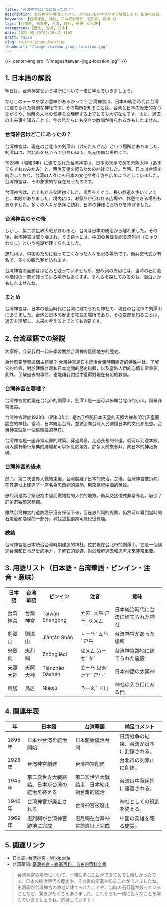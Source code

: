 ```yaml
---
title: "台湾神宮はどこにあったの？"
description: 台湾神宮の場所について、小学生にもわかりやすく解説します。創建の経緯、跡地の現在、歴史的背景を学びましょう。
keywords: [台湾神宮, 神社, 日本統治時代, 忠烈祠, 剣潭山]
tags: [台湾史, 日本史, 台湾, 神社, 歴史, 近代史]
categories: [歴史, 台湾, 日本]
date: 2025-05-19T02:18:42.119Z
draft: false
slug: taiwan-jingu-location
thumbnail: "/images/taiwan-jingu-location.jpg"
---
```


{{< center-img src="/images/taiwan-jingu-location.jpg" >}}

## 1. 日本語の解説

今日は、台湾神宮という場所について一緒に学んでいきましょう。

なぜこのテーマを学ぶ意味があるかって？ 台湾神宮は、日本の統治時代に台湾に建てられた特別な神社です。その場所を知ることは、台湾と日本の歴史的なつながりや、当時の人々の気持ちを理解する上でとても大切なんです。また、過去の出来事を知ることで、今の私たちにも役立つ教訓が得られるかもしれません。

### 台湾神宮はどこにあったの？

台湾神宮は、現在の台北市の剣潭山（けんたんざん）という場所にありました。剣潭山は、台北市を見下ろす小高い山で、風光明媚な場所です。

1928年（昭和3年）に建てられた台湾神宮は、日本の天皇である天照大神（あまてらすおおみかみ）と、明治天皇を祀るための神社でした。当時、日本は台湾を統治しており、台湾の人々にも日本の文化や考え方を広めようとしていました。台湾神宮は、その象徴的な存在だったのです。

台湾神宮は、とても立派な建物でした。鳥居をくぐり、長い参道を歩いていくと、本殿がありました。境内には、お祭りが行われる広場や、休憩できる場所もありました。多くの人々が参拝に訪れ、日本の神様にお祈りを捧げました。

### 台湾神宮のその後

しかし、第二次世界大戦が終わると、台湾は日本の統治から離れました。その後、台湾神宮は取り壊され、その跡地には、中国の英雄を祀る忠烈祠（ちゅうれつし）という施設が建てられました。

忠烈祠は、中国のために戦って亡くなった人々を祀る場所です。衛兵交代式が有名で、多くの観光客が訪れます。

台湾神宮の面影はほとんど残っていませんが、忠烈祠の周辺には、当時の石灯籠や階段の一部が残っている場所もあります。それらを探してみるのも、面白いかもしれませんね。

### まとめ

台湾神宮は、日本の統治時代に台湾に建てられた神社で、現在の台北市の剣潭山にありました。台湾と日本の歴史を物語る場所であり、その変遷を知ることは、過去を理解し、未来を考える上でとても重要です。

## 2. 台湾華語での解説

大家好，今天我們一起來學習關於台灣神宮這個地方的歷史。

為什麼要學習這個主題呢？ 台灣神宮是日本統治台灣時期建造的特殊神社。了解它的位置，對於理解台灣和日本之間的歷史聯繫，以及當時人們的心情非常重要。此外，了解過去的事件，也能讓我們從中獲得對現在有用的教訓。

### 台灣神宮在哪裡？

台灣神宮位於現在台北市的劍潭山。劍潭山是一座可以俯瞰台北市的小山，風景非常優美。

台灣神宮建於1928年（昭和3年），是為了祭祀日本天皇的天照大神和明治天皇而設立的神社。當時，日本統治台灣，並試圖向台灣人民傳播日本的文化和思想。台灣神宮就是一個象徵性的存在。

台灣神宮是一座非常宏偉的建築。穿過鳥居，走過長長的參道，就可以到達本殿。境內還有舉行祭典的廣場和可以休息的地方。許多人前來參拜，向日本的神祇祈禱。

### 台灣神宮的後來

然而，第二次世界大戰結束後，台灣脫離了日本的統治。之後，台灣神宮被拆除，在其遺址上建造了一座名為忠烈祠的設施，用來祭祀中國的英雄。

忠烈祠是為了祭祀為中國而戰犧牲的人們的地方。衛兵交接儀式非常有名，吸引了許多遊客前來參觀。

雖然台灣神宮的遺跡幾乎沒有保留下來，但在忠烈祠的周圍，仍然可以看到當時的石燈籠和階梯的一部分。尋找這些遺跡可能也很有趣。

### 總結

台灣神宮是日本統治台灣時期建造的神社，位於現在台北市的劍潭山。它是一個講述台灣和日本歷史的地方，了解它的變遷，對於理解過去和思考未來非常重要。

## 3. 用語リスト（日本語・台湾華語・ピンイン・注音・意味）

| 日本語 | 台湾華語 | ピンイン | 注音 | 意味 |
|---|---|---|---|---|
| 台湾神宮 | 台灣神宮 | Táiwān Shéngōng | ㄊㄞˊ ㄨㄢ ㄕㄣˊ ㄍㄨㄥ | 日本統治時代に台湾に建てられた神社 |
| 剣潭山 | 劍潭山 | Jiàntán Shān | ㄐㄧㄢˋ ㄊㄢˊ ㄕㄢ | 台湾神宮があった場所 |
| 忠烈祠 | 忠烈祠 | Zhōngliècí | ㄓㄨㄥ ㄌㄧㄝˋ ㄘˊ | 台湾神宮跡地に建てられた施設 |
| 天照大神 | 天照大神 | Tiānzhào Dàshén | ㄊㄧㄢ ㄓㄠˋ ㄉㄚˋ ㄕㄣˊ | 日本神話の太陽神 |
| 鳥居 | 鳥居 | Niǎojū | ㄋㄧㄠˇ ㄐㄩ | 神社の入り口にある門 |

## 4. 関連年表

| 年 | 日本語 | 台湾華語 | 補足コメント |
|---|---|---|---|
| 1895年 | 日本が台湾を統治開始 | 日本開始統治台灣 | 日清戦争の結果、台湾が日本に割譲される。 |
| 1928年 | 台湾神宮創建 | 台灣神宮創建 | 台北市の剣潭山に創建。 |
| 1945年 | 第二次世界大戦終結、日本が台湾の統治を終える | 第二次世界大戰結束，日本結束對台灣的統治 | 台湾は中華民国に返還される。 |
| 1946年 | 台湾神宮が廃止される | 台灣神宮被廢止 | 神社としての役割を終える。 |
| 1969年 | 忠烈祠が台湾神宮跡地に完成 | 忠烈祠在台灣神宮的遺址上完成 | 中国の英雄を祀る施設。 |

## 5. 関連リンク

*   日本語: [台湾神宮 - Wikipedia](https://ja.wikipedia.org/wiki/%E5%8F%B0%E6%B9%BE%E7%A5%9E%E5%AE%AE)
*   台湾華語: [臺灣神宮 - 維基百科，自由的百科全書](https://zh.wikipedia.org/wiki/%E8%87%BA%E7%81%A3%E7%A5%9E%E5%AE%AE)

> 台湾神宮の場所について、一緒に学ぶことができてとても嬉しかったです。日本の統治時代の歴史や、その後の変遷を知ることができましたね。忠烈祠が台湾神宮の跡地に建てられたことや、当時の石灯籠が残っていることなど、驚きがたくさんありました。これからも一緒に色々なことを学んでいきましょうね。応援しています！
